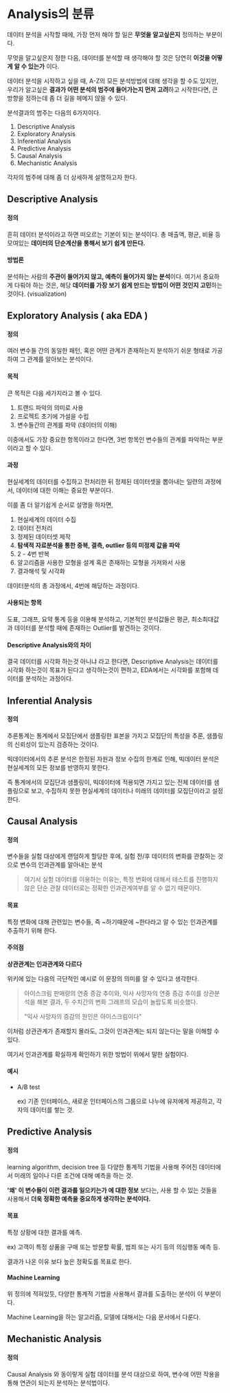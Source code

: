 # Analysis의 분류

데이터 분석을 시작할 때에, 가장 먼저 해야 할 일은 **무엇을 알고싶은지** 정의하는 부분이다.

무엇을 알고싶은지 정한 다음, 데이터를 분석할 때 생각해야 할 것은 당연히 **이것을 어떻게 알 수 있는가** 이다.

데이터 분석을 시작하고 싶을 때, A-Z의 모든 분석방법에 대해 생각을 할 수도 있지만, 우리가 알고싶은 **결과가 어떤 분석의 범주에 들어가는지 먼저 고려**하고 시작한다면, 큰 방향을 정하는데 좀 더 길을 헤메지 않을 수 있다.

분석결과의 범주는 다음의 6가지이다.

1. Descriptive Analysis
2. Exploratory Analysis
3. Inferential Analysis
4. Predictive Analysis
5. Causal Analysis
6. Mechanistic Analysis

각자의 범주에 대해 좀 더 상세하게 설명하고자 한다.



## Descriptive Analysis

#### 정의

흔히 데이터 분석이라고 하면 떠오르는 기본이 되는 분석이다. 총 매출액, 평균, 비율 등 모여있는 **데이터의 단순계산을 통해서 보기 쉽게 만든다.**

#### 방법론

분석하는 사람의 **주관이 들어가지 않고, 예측이 들어가지 않는 분석**이다. 여기서 중요하게 다뤄야 하는 것은, 해당 **데이터를 가장 보기 쉽게 만드는 방법이 어떤 것인지 고민**하는 것이다. (visualization)



## Exploratory Analysis ( aka EDA )

#### 정의

여러 변수들 간의 동일한 패턴, 혹은 어떤 관계가 존재하는지 분석하기 쉬운 형태로 가공하여 그 관계를 알아보는 분석이다.

#### 목적

큰 목적은 다음 세가지라고 볼 수 있다.

1. 트랜드 파악의 의미로 사용
2. 프로젝트 초기에 가설을 수립
3. 변수들간의 관계를 파악 (데이터의 이해)

이중에서도 가장 중요한 항목이라고 한다면, 3번 항목인 변수들의 관계를 파악하는 부분이라고 할 수 있다.

#### 과정

현실세계의 데이터를 수집하고 전처리한 뒤 정제된 데이터셋을 뽑아내는 일련의 과정에서, 데이터에 대한 이해는 중요한 부분이다.

이를 좀 더 알기쉽게 순서로 설명을 하자면,

1. 현실세계의 데이터 수집
2. 데이터 전처리
3. 정제된 데이터셋 제작
4. **탐색적 자료분석을 통한 중복, 결측, outlier 등의 미정제 값을 파악**
5. 2 - 4번 반복
6. 알고리즘을 사용한 모형을 설계 혹은 존재하는 모형을 가져와서 사용
7. 결과해석 및 시각화

데이터분석의 총 과정에서, 4번에 해당하는 과정이다.

#### 사용되는 항목

도표, 그래프, 요약 통계 등을 이용해 분석하고, 기본적인 분석값들은 평균, 최소최대값과 데이터를 분석할 때에 존재하는 Outlier를 발견하는 것이다.

#### Descriptive Analysis와의 차이

결국 데이터를 시각화 하는것 아니냐 라고 한다면, Descriptive Analysis는 데이터를 시각화 하는것이 목표가 된다고 생각하는것이 편하고, EDA에서는 시각화를 포함해 데이터를 분석하는 과정이다.



## Inferential Analysis

#### 정의

추론통계는 통계에서 모집단에서 샘플링한 표본을 가지고 모집단의 특성을 추론, 샘플링의 신뢰성이 있는지 검증하는 것이다.

빅데이터에서의 추론 분석은 한정된 자원과 정보 수집의 한계로 인해, 빅데이터 분석은 현실세계의 모든 정보를 반영하지 못한다.

즉 통계에서의 모집단과 샘플링이, 빅데이터에 적용되면 가지고 있는 전체 데이터를 샘플링으로 보고, 수집하지 못한 현실세계의 데이터나 미래의 데이터를 모집단이라고 설정한다.



## Causal Analysis

#### 정의

변수들을 실험 대상에게 랜덤하게 할당한 후에, 실험 전/후 데이터의 변화를 관찰하는 것으로 변수의 인과관계를 알아내는 분석

> 여기서 실험 데이터를 이용하는 이유는, 특정 변화에 대해서 테스트를 진행하지 않은 단순 관찰 데이터로는 정확한 인과관계여부를 알 수 없기 때문이다.

#### 목표

특정 변화에 대해 관련있는 변수들, 즉 ~하기때문에 ~한다라고 알 수 있는 인과관계를 추출하기 위해 한다.

#### 주의점

**상관관계는 인과관계와 다르다**

위키에 있는 다음의 극단적인 예시로 이 문장의 의미를 알 수 있다고 생각한다.

> 아이스크림 판매량의 연중 증감 추이와, 익사 사망자의 연중 증감 추이를 상관분석을 해본 결과, 두 수치간의 변화 그래프의 모습이 놀랍도록 비슷했다.
>
> "익사 사망자의 증감의 원인은 아이스크림이다"

이처럼 상관관계가 존재할지 몰라도, 그것이 인과관계는 되지 않는다는 말을 이해할 수 있다.

여기서 인과관계를 확실하게 확인하기 위한 방법이 위에서 말한 실험이다.

#### 예시

* A/B test

  ex) 기존 인터페이스, 새로운 인터페이스의 그룹으로 나누에 유저에게 제공하고, 각자의 데이터를 쌓는 것.

## Predictive Analysis

#### 정의

learning algorithm, decision tree 등 다양한 통계적 기법을 사용해 주어진 데이터에서 미래의 일이나 다른 조건에 대해 예측을 하는 것.

**'왜' 이 변수들이 이런 결과를 일으키는가 에 대한 정보** 보다는, 사용 할 수 있는 것들을 사용해서 **더욱 정확한 예측을 중요하게 생각하는 분석이다.**

#### 목표

특정 상황에 대한 결과를 예측.

ex) 고객이 특정 상품을 구매 또는 방문할 확률, 범죄 또는 사기 등의 의심행동 예측 등.

결과가 나온 이유 보다 높은 정확도를 목표로 한다.

#### Machine Learning

위 정의에 적혀있듯, 다양한 통계적 기법을 사용해서 결과를 도출하는 분석이 이 부분이다.

Machine Learning을 하는 알고리즘, 모델에 대해서는 다음 문서에서 다룬다.



## Mechanistic Analysis

#### 정의

Causal Analysis 와 동이랗게 실험 데이터를 분석 대상으로 하여, 변수에 어떤 작용을 통해 연관이 되는지 분석하는 분석법이다.